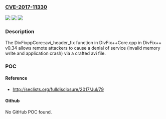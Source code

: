 ### [CVE-2017-11330](https://cve.mitre.org/cgi-bin/cvename.cgi?name=CVE-2017-11330)
![](https://img.shields.io/static/v1?label=Product&message=n%2Fa&color=blue)
![](https://img.shields.io/static/v1?label=Version&message=n%2Fa&color=blue)
![](https://img.shields.io/static/v1?label=Vulnerability&message=n%2Fa&color=brighgreen)

### Description

The DivFixppCore::avi_header_fix function in DivFix++Core.cpp in DivFix++ v0.34 allows remote attackers to cause a denial of service (invalid memory write and application crash) via a crafted avi file.

### POC

#### Reference
- http://seclists.org/fulldisclosure/2017/Jul/79

#### Github
No GitHub POC found.

